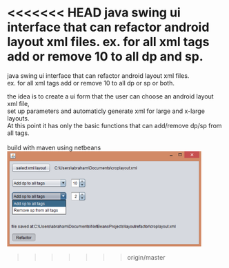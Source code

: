 <<<<<<< HEAD
java swing ui interface that can refactor android layout xml files.
ex. for all xml tags add or remove 10 to all dp and sp.
=======
java swing ui interface that can refactor android layout xml files.<br>
ex. for all xml tags add or remove 10 to all dp or sp or both. <br>

the idea is to create a ui form that the user can choose an android layout xml file,<br>
set up parameters and automaticly generate xml for large and x-large layouts.<br>
At this point it has only the basic functions that can add/remove dp/sp from all tags.<br>
<br>
build with maven using netbeans
<br>
<img src="./pic/pic.png" width="450">
>>>>>>> origin/master
